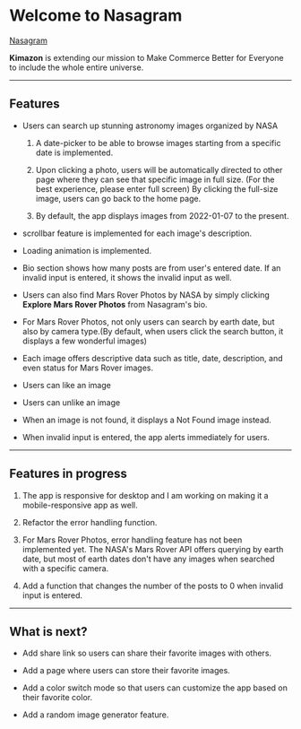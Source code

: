 # Welcome to Nasagram

[Nasagram](https://priceless-dubinsky-f10980.netlify.app/#/)

**Kimazon** is extending our mission to Make Commerce Better for Everyone to include the whole entire universe.

---

## Features

- Users can search up stunning astronomy images organized by NASA

  1. A date-picker to be able to browse images starting from a specific date is implemented.

  2. Upon clicking a photo, users will be automatically directed to other page where they can see that specific image in full size. (For the best experience, please enter full screen) By clicking the full-size image, users can go back to the home page.

  3. By default, the app displays images from 2022-01-07 to the present.

- scrollbar feature is implemented for each image's description.

- Loading animation is implemented.

- Bio section shows how many posts are from user's entered date. If an invalid input is entered, it shows the invalid input as well.

- Users can also find Mars Rover Photos by NASA by simply clicking **Explore Mars Rover Photos** from Nasagram's bio.

- For Mars Rover Photos, not only users can search by earth date, but also by camera type.(By default, when users click the search button, it displays a few wonderful images)

- Each image offers descriptive data such as title, date, description, and even status for Mars Rover images.

- Users can like an image

- Users can unlike an image

- When an image is not found, it displays a Not Found image instead.

- When invalid input is entered, the app alerts immediately for users.

---

## Features in progress

1. The app is responsive for desktop and I am working on making it a mobile-responsive app as well.

2. Refactor the error handling function.

3. For Mars Rover Photos, error handling feature has not been implemented yet. The NASA's Mars Rover API offers querying by earth date, but most of earth dates don't have any images when searched with a specific camera.

4. Add a function that changes the number of the posts to 0 when invalid input is entered.

---

## What is next?

- Add share link so users can share their favorite images with others.

- Add a page where users can store their favorite images.

- Add a color switch mode so that users can customize the app based on their favorite color.

- Add a random image generator feature.
